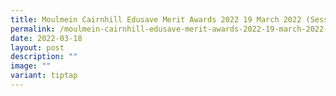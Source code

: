 ```yaml
---
title: Moulmein Cairnhill Edusave Merit Awards 2022 19 March 2022 (Sessions 2)
permalink: /moulmein-cairnhill-edusave-merit-awards-2022-19-march-2022-sessions-2/
date: 2022-03-18
layout: post
description: ""
image: ""
variant: tiptap
---
```

